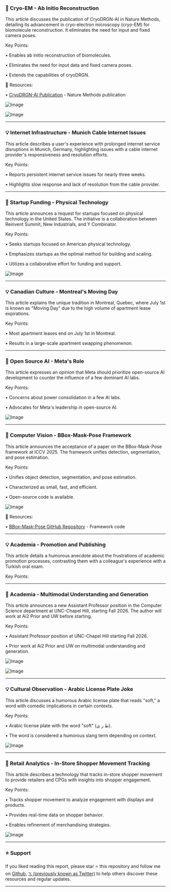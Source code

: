 ### 🤖 Cryo-EM - Ab Initio Reconstruction

This article discusses the publication of CryoDRGN-AI in Nature Methods, detailing its advancement in cryo-electron microscopy (cryo-EM) for biomolecule reconstruction.  It eliminates the need for input and fixed camera poses.

Key Points:

• Enables ab initio reconstruction of biomolecules.

• Eliminates the need for input data and fixed camera poses.

• Extends the capabilities of cryoDRGN.



🔗 Resources:

• [CryoDRGN-AI Publication](https://x.com/ZhongingAlong/status/1940076462381355224) - Nature Methods publication

![Image](https://pbs.twimg.com/media/GuyGmleWcAALGBs?format=jpg&name=small)

![Image](https://pbs.twimg.com/ext_tw_video_thumb/1802477791973126144/pu/img/eWTUHoFPNm6hxduO?format=jpg&name=240x240)


---
### 💡 Internet Infrastructure - Munich Cable Internet Issues

This article describes a user's experience with prolonged internet service disruptions in Munich, Germany, highlighting issues with a cable internet provider's responsiveness and resolution efforts.

Key Points:

•  Reports persistent internet service issues for nearly three weeks.

•  Highlights slow response and lack of resolution from the cable provider.


---
### 🚀 Startup Funding - Physical Technology

This article announces a request for startups focused on physical technology in the United States. The initiative is a collaboration between Reinvent Summit, New Industrials, and Y Combinator.

Key Points:

• Seeks startups focused on American physical technology.

• Emphasizes startups as the optimal method for building and scaling.

• Utilizes a collaborative effort for funding and support.



![Image](https://pbs.twimg.com/media/GuZf-LGbEAEOMyR?format=jpg&name=small)


---
### 💡 Canadian Culture - Montreal's Moving Day

This article explains the unique tradition in Montreal, Quebec, where July 1st is known as "Moving Day" due to the high volume of apartment lease expirations.

Key Points:

• Most apartment leases end on July 1st in Montreal.


• Results in a large-scale apartment swapping phenomenon.


---
### 🤖 Open Source AI - Meta's Role

This article expresses an opinion that Meta should prioritize open-source AI development to counter the influence of a few dominant AI labs.

Key Points:

•  Concerns about power consolidation in a few AI labs.

•  Advocates for Meta's leadership in open-source AI.



![Image](https://pbs.twimg.com/media/GuvLHxsa8AAPG6S?format=jpg&name=900x900)


---
### 🤖 Computer Vision - BBox-Mask-Pose Framework

This article announces the acceptance of a paper on the BBox-Mask-Pose framework at ICCV 2025.  The framework unifies detection, segmentation, and pose estimation.

Key Points:

• Unifies object detection, segmentation, and pose estimation.

• Characterized as small, fast, and efficient.

• Open-source code is available.



![Image](https://pbs.twimg.com/tweet_video_thumb/GuoelDoXoAArI8F.jpg)

🔗 Resources:

• [BBox-Mask-Pose GitHub Repository](https://github.com/MiraPurkrabek/BBoxMaskPose) - Framework code


---
### 💡 Academia - Promotion and Publishing

This article details a humorous anecdote about the frustrations of academic promotion processes, contrasting them with a colleague's experience with a Turkish oral exam.

Key Points:



---
### 🚀 Academia - Multimodal Understanding and Generation

This article announces a new Assistant Professor position in the Computer Science department at UNC-Chapel Hill, starting Fall 2026.  The author will work at Ai2 Prior and UW before starting.


Key Points:

• Assistant Professor position at UNC-Chapel Hill starting Fall 2026.

• Prior work at Ai2 Prior and UW on multimodal understanding and generation.



![Image](https://pbs.twimg.com/media/Gut-uABbAAAEUO1?format=png&name=small)

![Image](https://pbs.twimg.com/media/Gut_SREXYAAtk3w?format=jpg&name=small)


---
### 💡 Cultural Observation - Arabic License Plate Joke

This article discusses a humorous Arabic license plate that reads "soft," a word with comedic implications in certain contexts.

Key Points:

•  Arabic license plate with the word "soft" (ط ر ي).

•  The word is considered a humorous slang term depending on context.



![Image](https://pbs.twimg.com/media/GutDx-4W0AAN95C?format=jpg&name=small)


---
### 🚀 Retail Analytics - In-Store Shopper Movement Tracking

This article describes a technology that tracks in-store shopper movement to provide retailers and CPGs with insights into shopper engagement.

Key Points:

• Tracks shopper movement to analyze engagement with displays and products.

• Provides real-time data on shopper behavior.

• Enables refinement of merchandising strategies.


![Image](https://pbs.twimg.com/media/Gut4RiKWQAAGLn3?format=jpg&name=small)


---

### ⭐️ Support

If you liked reading this report, please star ⭐️ this repository and follow me on [Github](https://github.com/Drix10), [𝕏 (previously known as Twitter)](https://x.com/DRIX_10_) to help others discover these resources and regular updates.

---